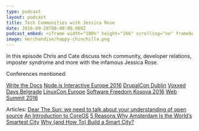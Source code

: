 ```yaml
---
type: podcast
layout: podcast
title: Tech Communities with Jessica Rose
date: 2016-09-28T00:00:00.000Z
podcast_embed: <iframe width="100%" height="166" scrolling="no" frameborder="no" src="https://w.soundcloud.com/player/?url=https%3A//api.soundcloud.com/tracks/285164580&amp;auto_play=false&amp;hide_related=false&amp;show_comments=true&amp;show_user=true&amp;show_reposts=false&amp;visual=true"></iframe>
image: merchandise/happy-chinchilla.png
---
```


In this episode Chris and Cate discuss tech community, developer relations, imposter syndrome and more with the infamous Jessica Rose.

Conferences mentioned:

[Write the Docs](http://www.writethedocs.org/conf/eu/2016/)
[Node.js Interactive Europe 2016](http://events.linuxfoundation.org/events/node-interactive-europe)
[DrupalCon Dublin](https://events.drupal.org/dublin2016)
[Voxxed Days Belgrade](https://belgrade.voxxeddays.com/)
[LinuxCon Europe](http://events.linuxfoundation.org/events/linuxcon-europe)
[Software Freedom Kosova 2016](http://sfk.flossk.org/sfk16/)
[Web Summit 2016](https://websummit.net/)

Articles:
[Dear The Sun: we need to talk about your understanding of open source](http://www.gadgette.com/2016/09/22/dear-the-sun-we-need-to-talk-about-open-source/)
[An Introduction to CoreOS](https://blog.codeship.com/an-introduction-to-coreos/)
[5 Reasons Why Amsterdam Is the World’s Smartest City](https://nexpaq.com/news/5-reasons-why-amsterdam-is-the-worlds-smartest-city/)
[Why (and How To) Build a Smart City?](https://nexpaq.com/news/why-and-how-to-build-a-smart-city/)
